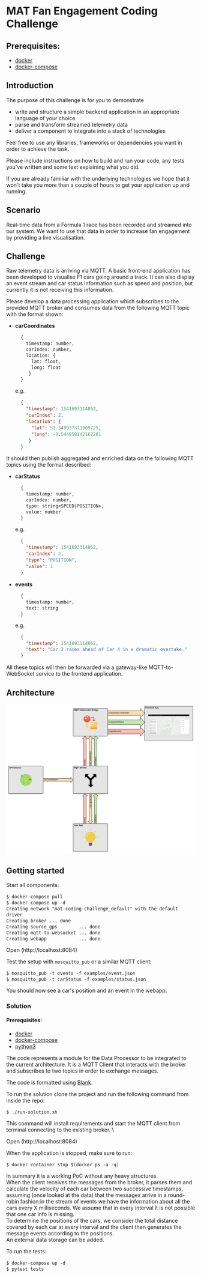 # MAT Fan Engagement Coding Challenge

## Prerequisites:

* [docker](https://docs.docker.com/)
* [docker-compose](https://docs.docker.com/compose/)

## Introduction

The purpose of this challenge is for you to demonstrate
* write and structure a simple backend application in an appropriate language of your choice
* parse and transform streamed telemetry data
* deliver a component to integrate into a stack of technologies

Feel free to use any libraries, frameworks or dependencies you want in order to achieve the task.

Please include instructions on how to build and run your code, any tests you've written and some text explaining what you did.

If you are already familiar with the underlying technologies we hope that it won't take you more than a couple of hours to get your application up and running.

## Scenario

Real-time data from a Formula 1 race has been recorded and streamed into our system. We want to use that data in order to increase fan engagement by providing a live visualisation.

## Challenge

Raw telemetry data is arriving via MQTT. A basic front-end application has been developed to visualise F1 cars going around a track. It can also display an event stream and car status information such as speed and position, but currently it is not receiving this information.

Please develop a data processing application which subscribes to the provided MQTT broker and consumes data from the following MQTT topic with the format shown:

* **carCoordinates**

    ```console
      {
        timestamp: number,
        carIndex: number,
        location: {
          lat: float,
          long: float
         }
      }
    ```

  e.g.

    ```json
      {
        "timestamp": 1541693114862,
        "carIndex": 2,
        "location": {
          "lat": 51.349937311969725,
          "long": -0.544958142167281
         }
      }
    ```

It should then publish aggregated and enriched data on the following MQTT topics using the format described:

- **carStatus**

    ```console
      {
        timestamp: number,
        carIndex: number,
        type: string<SPEED|POSITION>,
        value: number
      }
    ```

  e.g.

    ```json
      {
        "timestamp": 1541693114862,
        "carIndex": 2,
        "type": "POSITION",
        "value": 1
      }
    ```

- **events**

    ```console
      {
        timestamp: number,
        text: string
      }
    ```

  e.g.

    ```json
      {
        "timestamp": 1541693114862,
        "text": "Car 2 races ahead of Car 4 in a dramatic overtake."
      }
    ```

All these topics will then be forwarded via a gateway-like MQTT-to-WebSocket service to the frontend application.

## Architecture

![Components](./components.svg)

## Getting started

Start all components:

```console
$ docker-compose pull
$ docker-compose up -d
Creating network "mat-coding-challenge_default" with the default driver
Creating broker ... done
Creating source_gps        ... done
Creating mqtt-to-websocket ... done
Creating webapp            ... done
```

Open (http://localhost:8084)

Test the setup with `mosquitto_pub` or a similar MQTT client:

```console
$ mosquitto_pub -t events -f examples/event.json
$ mosquitto_pub -t carStatus -f examples/status.json
```

You should now see a car's position and an event in the webapp.


### Solution

#### Prerequisites:

* [docker](https://docs.docker.com/)
* [docker-compose](https://docs.docker.com/compose/)
* [python3](https://www.python.org/downloads/)

The code represents a module for the Data Processor to be integrated to the current architecture.
It is a MQTT Client that interacts with the broker and subscribes to two topics in order to exchange messages.  

The code is formatted using [Blank]((https://github.com/ambv/black)).

To run the solution clone the project and run the following command from inside the repo:

 ```console
$ ./run-solution.sh
```
This command will install requirements and start the MQTT client from terminal connecting to the existing broker. \

Open (http://localhost:8084)

When the application is stopped, make sure to run:

 ```console
$ docker container stop $(docker ps -a -q)
```

In summary it is a working PoC without any heavy structures. \
When the client receives the messages from the broker, it parses them and calculate the velocity of each car between two successive timestamps,
assuming (once looked at the data) that the messages arrive in a round-robin fashion:in the stream of events we have the information
about all the cars every X milliseconds. We assume that in every interval it is not possible that one car info is missing.  
To determine the positions of the cars, we consider the total distance covered by each car at every interval and
the client then generates the message events according to the positions. \
An external data storage can be added.

To run the tests:
```console
$ docker-compose up -d
$ pytest tests
```
 